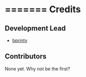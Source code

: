 =======
Credits
=======

Development Lead
----------------

* [bprinty](http://github.com/bprinty)

Contributors
------------

None yet. Why not be the first?
